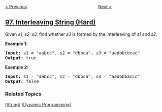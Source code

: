 <!--|This file generated by command(leetcode description); DO NOT EDIT.    |-->
<!--+----------------------------------------------------------------------+-->
<!--|@author    openset <openset.wang@gmail.com>                           |-->
<!--|@link      https://github.com/openset                                 |-->
<!--|@home      https://github.com/openset/leetcode                        |-->
<!--+----------------------------------------------------------------------+-->

[< Previous](../unique-binary-search-trees "Unique Binary Search Trees")
　　　　　　　　　　　　　　　　
[Next >](../validate-binary-search-tree "Validate Binary Search Tree")

## [97. Interleaving String (Hard)](https://leetcode.com/problems/interleaving-string "交错字符串")

<p>Given <em>s1</em>, <em>s2</em>, <em>s3</em>, find whether <em>s3</em> is formed by the interleaving of <em>s1</em> and <em>s2</em>.</p>

<p><strong>Example 1:</strong></p>

<pre>
<strong>Input:</strong> s1 = &quot;aabcc&quot;, s2 = &quot;dbbca&quot;, <em>s3</em> = &quot;aadbbcbcac&quot;
<strong>Output:</strong> true
</pre>

<p><strong>Example 2:</strong></p>

<pre>
<strong>Input:</strong> s1 = &quot;aabcc&quot;, s2 = &quot;dbbca&quot;, <em>s3</em> = &quot;aadbbbaccc&quot;
<strong>Output:</strong> false
</pre>

### Related Topics
  [[String](../../tag/string/README.md)]
  [[Dynamic Programming](../../tag/dynamic-programming/README.md)]
